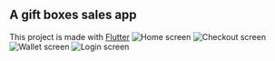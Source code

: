 ## A gift boxes sales app
This project is made with [Flutter](https://docs.flutter.dev/)
![Home screen](../blob/nickAp02/assets/screenshots/home.png)
![Checkout screen](../blob/../../assets/screenshots/checkout.jpg)
![Wallet screen](../blob/../../ssets/screenshots/wallet.jpg)
![Login screen](../blob/../../assets/screenshots/login.jpg)
